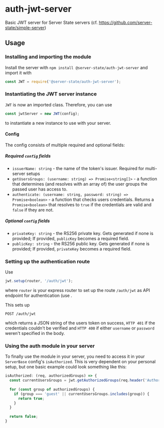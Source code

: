 # auth-jwt-server
Basic JWT server for Server State servers (cf. https://github.com/server-state/simple-server)

## Usage
### Installing and importing the module

Install the server with `npm install @server-state/auth-jwt-server` and import it with

```js
const JWT = require('@server-state/auth-jwt-server');
```

### Instantiating the JWT server instance
`JWT` is now an imported class. Therefore, you can use 

```js
const jwtServer = new JWT(config);
```

to instantiate a new instance to use with your server.

#### Config
The config consists of multiple required and optional fields:

##### Required `config` fields
- `issuerName: string` - the name of the token's issuer. Required for multi-server setups
- `getUsersGroups: (username: string) => Promise<string[]>` - a function that determines (and resolves with an array of) the user groups the passed user has access to.
- `authenticate: (username: string, password: string) => Promise<boolean>` - a function that checks users credentials. Returns a `Promise<boolean>` that resolves to `true` if the credentials are valid and `false` if they are not.

##### Optional `config` fields
- `privateKey: string` - the RS256 private key. Gets generated if none is provided; If provided, `publicKey` becomes a required field.
- `publicKey: string` - the RS256 public key. Gets generated if none is provided; If provided, `privateKey` becomes a required field.

### Setting up the authentication route
Use

```js
jwt.setup(router, '/auth/jwt');
```

where `router` is your express router to set up the route `/auth/jwt` as API endpoint for authentication (use .

This sets up

```http
POST /auth/jwt
```

which returns a JSON string of the users token on success, `HTTP 401` if the credentials couldn't be verified and `HTTP 400` if either `username` or `password` weren't specified in the body.

### Using the auth module in your server
To finally use the module in your server, you need to access it in your `ServerBase` config's `isAuthorized`. This is very dependent on your personal setup, but one basic example could look something like this:

```js
isAuthorized: (req, authorizedGroups) => {
  const currentUsersGroups = jwt.getAuthorizedGroups(req.header('Authorization'));
  
  for (const group of authorizedGroups) {
    if (group === 'guest' || currentUsersGroups.includes(group)) {
      return true;
    }
  }
  
  return false;
}
```
